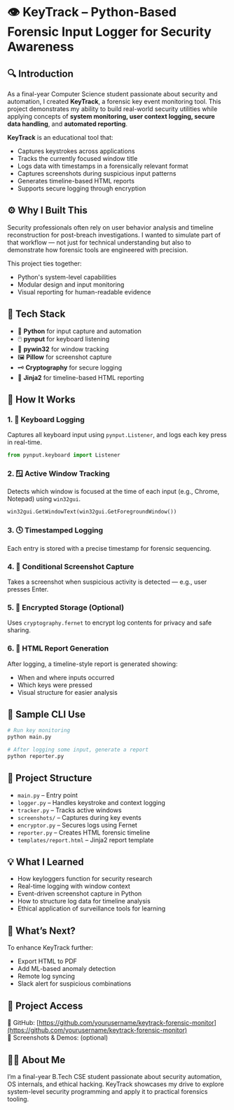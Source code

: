 # 👁️ KeyTrack – Python-Based Forensic Input Logger for Security Awareness

## 🔍 **Introduction**

As a final-year Computer Science student passionate about security and automation, I created **KeyTrack**, a forensic key event monitoring tool. This project demonstrates my ability to build real-world security utilities while applying concepts of **system monitoring, user context logging, secure data handling**, and **automated reporting**.

**KeyTrack** is an educational tool that:
- Captures keystrokes across applications
- Tracks the currently focused window title
- Logs data with timestamps in a forensically relevant format
- Captures screenshots during suspicious input patterns
- Generates timeline-based HTML reports
- Supports secure logging through encryption

## ⚙️ **Why I Built This**

Security professionals often rely on user behavior analysis and timeline reconstruction for post-breach investigations. I wanted to simulate part of that workflow — not just for technical understanding but also to demonstrate how forensic tools are engineered with precision.

This project ties together:
- Python's system-level capabilities
- Modular design and input monitoring
- Visual reporting for human-readable evidence

## 🧱 **Tech Stack**
- 🐍 **Python** for input capture and automation
- 🖱️ **pynput** for keyboard listening
- 🧠 **pywin32** for window tracking
- 🖼️ **Pillow** for screenshot capture
- 🗝️ **Cryptography** for secure logging
- 🧾 **Jinja2** for timeline-based HTML reporting

## 🔬 **How It Works**

### 1. 🎯 **Keyboard Logging**
Captures all keyboard input using `pynput.Listener`, and logs each key press in real-time.

```python
from pynput.keyboard import Listener
```

### 2. 🪟 **Active Window Tracking**
Detects which window is focused at the time of each input (e.g., Chrome, Notepad) using `win32gui`.

```python
win32gui.GetWindowText(win32gui.GetForegroundWindow())
```

### 3. 🕓 **Timestamped Logging**
Each entry is stored with a precise timestamp for forensic sequencing.

### 4. 📸 **Conditional Screenshot Capture**
Takes a screenshot when suspicious activity is detected — e.g., user presses Enter.

### 5. 🔐 **Encrypted Storage (Optional)**
Uses `cryptography.fernet` to encrypt log contents for privacy and safe sharing.

### 6. 📝 **HTML Report Generation**
After logging, a timeline-style report is generated showing:
- When and where inputs occurred
- Which keys were pressed
- Visual structure for easier analysis

## 🧪 **Sample CLI Use**

```bash
# Run key monitoring
python main.py

# After logging some input, generate a report
python reporter.py
```

## 📁 **Project Structure**
- `main.py` – Entry point
- `logger.py` – Handles keystroke and context logging
- `tracker.py` – Tracks active windows
- `screenshots/` – Captures during key events
- `encryptor.py` – Secures logs using Fernet
- `reporter.py` – Creates HTML forensic timeline
- `templates/report.html` – Jinja2 report template

## 💡 **What I Learned**

- How keyloggers function for security research
- Real-time logging with window context
- Event-driven screenshot capture in Python
- How to structure log data for timeline analysis
- Ethical application of surveillance tools for learning

## 🧠 **What’s Next?**
To enhance KeyTrack further:
- Export HTML to PDF
- Add ML-based anomaly detection
- Remote log syncing
- Slack alert for suspicious combinations

## 🔗 **Project Access**
🧾 GitHub: [https://github.com/yourusername/keytrack-forensic-monitor](https://github.com/yourusername/keytrack-forensic-monitor)  
📸 Screenshots & Demos: (optional)

## 🙋‍♂️ About Me
I’m a final-year B.Tech CSE student passionate about security automation, OS internals, and ethical hacking. KeyTrack showcases my drive to explore system-level security programming and apply it to practical forensics tooling.